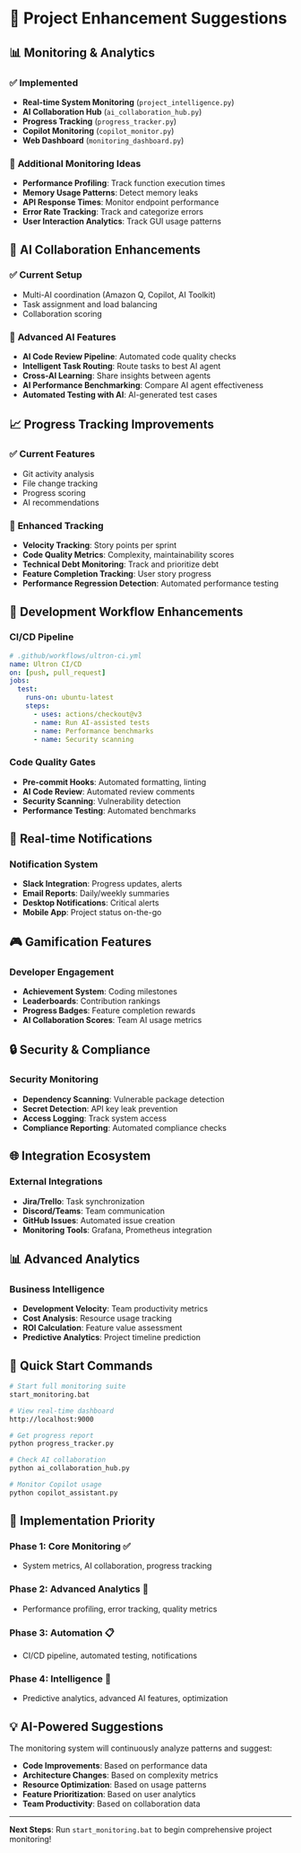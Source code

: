 # 🚀 Project Enhancement Suggestions

## 📊 Monitoring & Analytics

### ✅ **Implemented**
- **Real-time System Monitoring** (`project_intelligence.py`)
- **AI Collaboration Hub** (`ai_collaboration_hub.py`) 
- **Progress Tracking** (`progress_tracker.py`)
- **Copilot Monitoring** (`copilot_monitor.py`)
- **Web Dashboard** (`monitoring_dashboard.py`)

### 🔄 **Additional Monitoring Ideas**
- **Performance Profiling**: Track function execution times
- **Memory Usage Patterns**: Detect memory leaks
- **API Response Times**: Monitor endpoint performance
- **Error Rate Tracking**: Track and categorize errors
- **User Interaction Analytics**: Track GUI usage patterns

## 🤖 AI Collaboration Enhancements

### ✅ **Current Setup**
- Multi-AI coordination (Amazon Q, Copilot, AI Toolkit)
- Task assignment and load balancing
- Collaboration scoring

### 🎯 **Advanced AI Features**
- **AI Code Review Pipeline**: Automated code quality checks
- **Intelligent Task Routing**: Route tasks to best AI agent
- **Cross-AI Learning**: Share insights between agents
- **AI Performance Benchmarking**: Compare AI agent effectiveness
- **Automated Testing with AI**: AI-generated test cases

## 📈 Progress Tracking Improvements

### ✅ **Current Features**
- Git activity analysis
- File change tracking
- Progress scoring
- AI recommendations

### 🚀 **Enhanced Tracking**
- **Velocity Tracking**: Story points per sprint
- **Code Quality Metrics**: Complexity, maintainability scores
- **Technical Debt Monitoring**: Track and prioritize debt
- **Feature Completion Tracking**: User story progress
- **Performance Regression Detection**: Automated performance testing

## 🔧 Development Workflow Enhancements

### **CI/CD Pipeline**
```yaml
# .github/workflows/ultron-ci.yml
name: Ultron CI/CD
on: [push, pull_request]
jobs:
  test:
    runs-on: ubuntu-latest
    steps:
      - uses: actions/checkout@v3
      - name: Run AI-assisted tests
      - name: Performance benchmarks
      - name: Security scanning
```

### **Code Quality Gates**
- **Pre-commit Hooks**: Automated formatting, linting
- **AI Code Review**: Automated review comments
- **Security Scanning**: Vulnerability detection
- **Performance Testing**: Automated benchmarks

## 📱 Real-time Notifications

### **Notification System**
- **Slack Integration**: Progress updates, alerts
- **Email Reports**: Daily/weekly summaries
- **Desktop Notifications**: Critical alerts
- **Mobile App**: Project status on-the-go

## 🎮 Gamification Features

### **Developer Engagement**
- **Achievement System**: Coding milestones
- **Leaderboards**: Contribution rankings
- **Progress Badges**: Feature completion rewards
- **AI Collaboration Scores**: Team AI usage metrics

## 🔒 Security & Compliance

### **Security Monitoring**
- **Dependency Scanning**: Vulnerable package detection
- **Secret Detection**: API key leak prevention
- **Access Logging**: Track system access
- **Compliance Reporting**: Automated compliance checks

## 🌐 Integration Ecosystem

### **External Integrations**
- **Jira/Trello**: Task synchronization
- **Discord/Teams**: Team communication
- **GitHub Issues**: Automated issue creation
- **Monitoring Tools**: Grafana, Prometheus integration

## 📊 Advanced Analytics

### **Business Intelligence**
- **Development Velocity**: Team productivity metrics
- **Cost Analysis**: Resource usage tracking
- **ROI Calculation**: Feature value assessment
- **Predictive Analytics**: Project timeline prediction

## 🚀 Quick Start Commands

```bash
# Start full monitoring suite
start_monitoring.bat

# View real-time dashboard
http://localhost:9000

# Get progress report
python progress_tracker.py

# Check AI collaboration
python ai_collaboration_hub.py

# Monitor Copilot usage
python copilot_assistant.py
```

## 🎯 Implementation Priority

### **Phase 1: Core Monitoring** ✅
- System metrics, AI collaboration, progress tracking

### **Phase 2: Advanced Analytics** 🔄
- Performance profiling, error tracking, quality metrics

### **Phase 3: Automation** 📋
- CI/CD pipeline, automated testing, notifications

### **Phase 4: Intelligence** 🧠
- Predictive analytics, advanced AI features, optimization

## 💡 AI-Powered Suggestions

The monitoring system will continuously analyze patterns and suggest:
- **Code Improvements**: Based on performance data
- **Architecture Changes**: Based on complexity metrics
- **Resource Optimization**: Based on usage patterns
- **Feature Prioritization**: Based on user analytics
- **Team Productivity**: Based on collaboration data

---

**Next Steps**: Run `start_monitoring.bat` to begin comprehensive project monitoring!